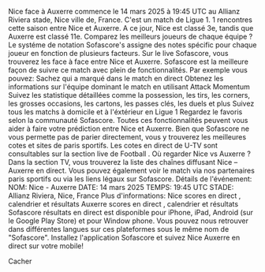 Nice face à Auxerre commence le 14 mars 2025 à 19:45 UTC au Allianz Riviera stade, Nice ville de, France. C'est un match de Ligue 1.
1 rencontres cette saison entre Nice et Auxerre. A ce jour, Nice est classé 3e, tandis que Auxerre est classé 11e. Comparez les meilleurs joueurs de chaque équipe ? Le systéme de notation Sofascore's assigne des notes spécific pour chaque joueur en fonction de plusieurs facteurs.
Sur le live Sofascore, vous trouverez les face à face entre Nice et Auxerre. Sofascore est la meilleure façon de suivre ce match avec plein de fonctionnalités. Par exemple vous pouvez:
Sachez qui a marqué dans le match en direct
Obtenez les informations sur l'équipe dominant le match en utilisant Attack Momentum
Suivez les statistique détaillées comme la possession, les tirs, les corners, les grosses occasions, les cartons, les passes clés, les duels et plus
Suivez tous les matchs à domicile et à l'éxtérieur en Ligue 1
Regardez le favoris selon la communauté Sofascore.
Toutes ces fonctionnalités peuvent vous aider à faire votre prédiction entre Nice et Auxerre. Bien que Sofascore ne vous permette pas de parier directement, vous y trouverez les meilleures cotes et sites de paris sportifs. Les cotes en direct de U-TV sont consultables sur la section live de Football .
Où regarder Nice vs Auxerre ? Dans la section TV, vous trouverez la liste des chaînes diffusant Nice – Auxerre en direct. Vous pouvez également voir le match via nos partenaires paris sportifs ou via les liens légaux sur Sofascore.
Détails de l'événement:
NOM: Nice - Auxerre
DATE: 14 mars 2025
TEMPS: 19:45 UTC
STADE: Allianz Riviera, Nice, France
Plus d'informations:
Nice scores en direct , calendrier et résultats
Auxerre scores en direct , calendrier et résultats
Sofascore résultats en direct est disponible pour iPhone, iPad, Android (sur le Google Play Store) et pour Window phone. Vous pouvez nous retrouver dans différentes langues sur ces plateformes sous le même nom de "Sofascore". Installez l'application Sofascore et suivez Nice Auxerre en direct sur votre mobile!

Cacher
